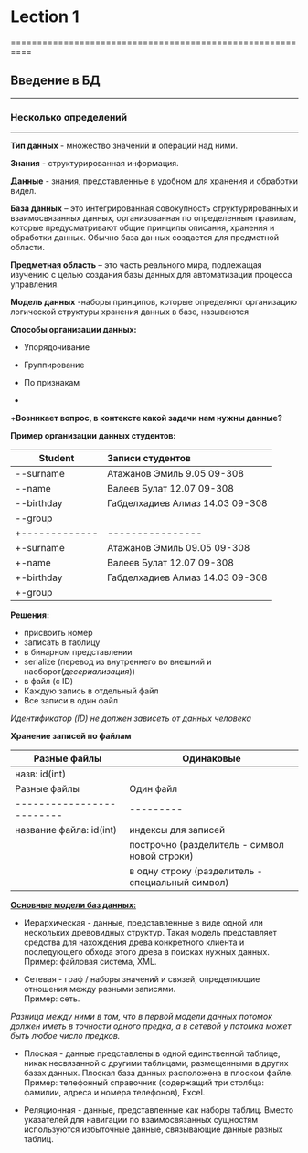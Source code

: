 # Lection 1
==========================================================

## Введение в БД
---------------------

### Несколько определений
---------------------

**Тип данных** - множество значений и операций над ними.

**Знания** - структурированная информация.  

**Данные** - знания, представленные в удобном для хранения и обработки видел.  

**База данных** – это интегрированная совокупность структурированных и взаимосвязанных данных, организованная по определенным правилам, которые предусматривают общие принципы описания, хранения и обработки данных. Обычно база данных создается для предметной области.

**Предметная область** – это часть реального мира, подлежащая изучению с целью создания базы данных для автоматизации процесса управления.

**Модель данных** -наборы принципов, которые определяют организацию логической структуры хранения данных в базе, называются  


 **Способы организации данных:**

 * Упорядочивание

 * Группирование

 * По признакам  

-
+**Возникает вопрос, в контексте какой задачи нам нужны данные?**

 **Пример организации данных студентов:**   

 Student      |Записи студентов    
--------------|:-----
--surname     | Атажанов Эмиль 9.05 09-308
--name        | Валеев Булат 12.07 09-308
--birthday    | Габделхадиев Алмаз 14.03 09-308
--group       |    
+-------------|----------------
+-surname     | Атажанов Эмиль       09.05   09-308
+-name        | Валеев Булат         12.07   09-308
+-birthday    | Габделхадиев Алмаз   14.03   09-308
+-group       |


 **Решения:**

 * присвоить номер
 * записать в таблицу
 * в бинарном представлении  
 * serialize (перевод из внутреннего во внешний и наоборот(*десериализация*))
 * в файл (c ID)
 * Каждую запись в отдельный файл
 * Все записи в один файл

 <i>Идентификатор (ID) не должен зависеть от данных человека</i>  


 **Хранение записей по файлам**  

Разные файлы   |Одинаковые
----------------|---
назв: id(int)  |
Разные файлы   	         |Один файл
-------------------------|---------
название файла: id(int)  | индексы для записей
                         | построчно (разделитель - символ новой строки)
                         | в одну строку (разделитель - специальный символ)

 **<u>Основные модели баз данных:</u>**

*  Иерархическая - данные, представленные в виде одной или нескольких древовидных структур. Такая модель представляет средства для нахождения древа конкретного клиента и последующего обхода этого древа в поисках нужных данных.   Пример: файловая система, XML.  

*  Сетевая - граф / наборы значений и связей, определяющие отношения между разными записями.   
Пример: сеть.

<i>Разница между ними в том, что в первой модели данных потомок должен иметь в точности одного предка, а в сетевой у потомка может быть любое число предков.</i>  

*  Плоская - данные представлены в одной единственной таблице, никак несвязанной с другими таблицами, размещенными в других базах данных. Плоская база
данных расположена в плоском файле.  
Пример: телефонный справочник (содержащий три столбца: фамилии, адреса и номера телефонов), Exсel.  


*  Реляционная - данные, представленные как наборы таблиц. Вместо указателей для навигации по взаимосвязанных сущностям используются избыточные данные, связывающие данные разных таблиц.
